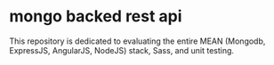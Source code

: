 # mongo backed rest api

This repository is dedicated to evaluating the entire MEAN (Mongodb, ExpressJS, AngularJS, NodeJS) stack, 
Sass, and unit testing.
